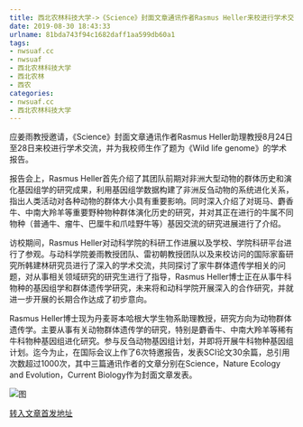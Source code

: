 ```yaml
---
title: 西北农林科技大学->《Science》封面文章通讯作者Rasmus Heller来校进行学术交流 | nwsuaf.cc
date: 2019-08-30 18:43:33
urlname: 81bda743f94c1682daff1aa599db60a1
tags: 
- nwsuaf.cc
- nwsuaf
- 西北农林科技大学
- 西北农林
- 西农
categories:
- nwsuaf.cc
- 西北农林科技大学
---
```



应姜雨教授邀请，《Science》封面文章通讯作者Rasmus Heller助理教授8月24日至28日来校进行学术交流，并为我校师生作了题为《Wild life genome》的学术报告。

报告会上，Rasmus Heller首先介绍了其团队前期对非洲大型动物的群体历史和演化基因组学的研究成果，利用基因组学数据构建了非洲反刍动物的系统进化关系，指出人类活动对各种动物的群体大小具有重要影响。同时深入介绍了对斑马、麝香牛、中南大羚羊等重要野种物种群体演化历史的研究，并对其正在进行的牛属不同物种（普通牛、瘤牛、巴厘牛和爪哇野牛等）基因交流的研究进展进行了介绍。

访校期间，Rasmus Heller对动科学院的科研工作进展以及学校、学院科研平台进行了参观。与动科学院姜雨教授团队、雷初朝教授团队以及来校访问的国际家畜研究所韩建林研究员进行了深入的学术交流，共同探讨了家牛群体遗传学相关的问题，对从事相关领域研究的研究生进行了指导，Rasmus Heller博士正在从事牛科物种的基因组学和群体遗传学研究，未来将和动科学院开展深入的合作研究，并就进一步开展的长期合作达成了初步意向。

Rasmus Heller博士现为丹麦哥本哈根大学生物系助理教授，研究方向为动物群体遗传学。主要从事有关动物群体遗传学的研究，特别是麝香牛、中南大羚羊等稀有牛科物种基因组进化研究。参与反刍动物基因组计划，并即将开展牛科物种基因组计划。迄今为止，在国际会议上作了6次特邀报告，发表SCI论文30余篇，总引用次数超过1000次，其中三篇通讯作者的文章分别在Science，Nature Ecology and Evolution，Current Biology作为封面文章发表。



![图](https://news.nwsuaf.edu.cn/images/content/2019-08/20190830155318010730.jpg)

[转入文章首发地址](https://news.nwsuaf.edu.cn/xnxw/91523.htm)